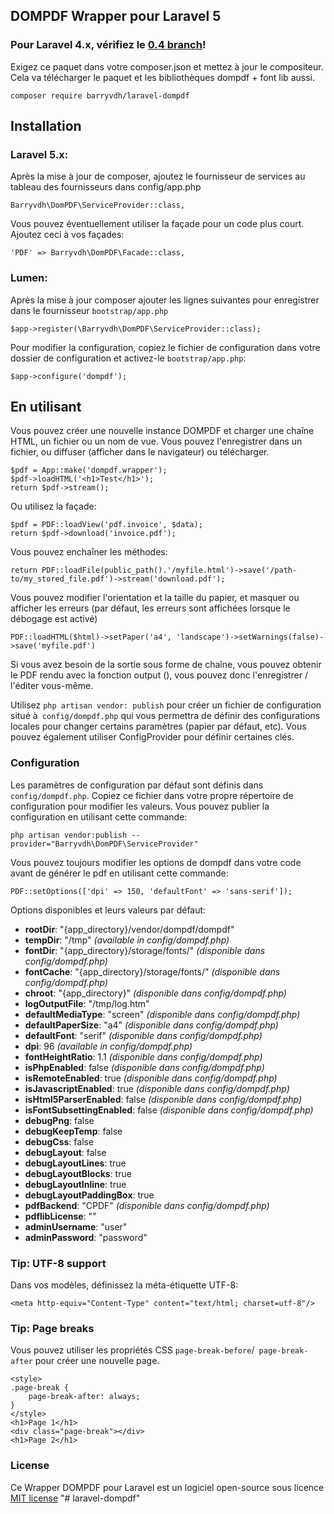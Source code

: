 ## DOMPDF Wrapper pour Laravel 5

### Pour Laravel 4.x, vérifiez le [0.4 branch](https://github.com/barryvdh/laravel-dompdf/tree/0.4)!

Exigez ce paquet dans votre composer.json et mettez à jour le compositeur. Cela va télécharger le paquet et les bibliothèques dompdf + font lib aussi.

    composer require barryvdh/laravel-dompdf

## Installation

### Laravel 5.x:

Après la mise à jour de composer, ajoutez le fournisseur de services au tableau des fournisseurs dans config/app.php

    Barryvdh\DomPDF\ServiceProvider::class,

Vous pouvez éventuellement utiliser la façade pour un code plus court. Ajoutez ceci à vos façades:

    'PDF' => Barryvdh\DomPDF\Facade::class,

### Lumen:

Après la mise à jour composer ajouter les lignes suivantes pour enregistrer dans le fournisseur `bootstrap/app.php`

  ```
  $app->register(\Barryvdh\DomPDF\ServiceProvider::class);
  ```
  
Pour modifier la configuration, copiez le fichier de configuration dans votre dossier de configuration et activez-le `bootstrap/app.php`:

  ```
  $app->configure('dompdf');
  ```
  
## En utilisant

Vous pouvez créer une nouvelle instance DOMPDF et charger une chaîne HTML, un fichier ou un nom de vue. Vous pouvez l'enregistrer dans un fichier, ou diffuser (afficher dans le navigateur) ou télécharger.

    $pdf = App::make('dompdf.wrapper');
    $pdf->loadHTML('<h1>Test</h1>');
    return $pdf->stream();

Ou utilisez la façade:

    $pdf = PDF::loadView('pdf.invoice', $data);
    return $pdf->download('invoice.pdf');

Vous pouvez enchaîner les méthodes:

    return PDF::loadFile(public_path().'/myfile.html')->save('/path-to/my_stored_file.pdf')->stream('download.pdf');

Vous pouvez modifier l'orientation et la taille du papier, et masquer ou afficher les erreurs (par défaut, les erreurs sont affichées lorsque le débogage est activé)

    PDF::loadHTML($html)->setPaper('a4', 'landscape')->setWarnings(false)->save('myfile.pdf')

Si vous avez besoin de la sortie sous forme de chaîne, vous pouvez obtenir le PDF rendu avec la fonction output (), vous pouvez donc l'enregistrer / l'éditer vous-même.

Utilisez `php artisan vendor: publish` pour créer un fichier de configuration situé à` config/dompdf.php` qui vous permettra de définir des configurations locales pour changer certains paramètres (papier par défaut, etc).
Vous pouvez également utiliser ConfigProvider pour définir certaines clés.

### Configuration
Les paramètres de configuration par défaut sont définis dans `config/dompdf.php`. Copiez ce fichier dans votre propre répertoire de configuration pour modifier les valeurs. Vous pouvez publier la configuration en utilisant cette commande:

    php artisan vendor:publish --provider="Barryvdh\DomPDF\ServiceProvider"

Vous pouvez toujours modifier les options de dompdf dans votre code avant de générer le pdf en utilisant cette commande:

    PDF::setOptions(['dpi' => 150, 'defaultFont' => 'sans-serif']);
    
Options disponibles et leurs valeurs par défaut:
* __rootDir__: "{app_directory}/vendor/dompdf/dompdf"
* __tempDir__: "/tmp" _(available in config/dompdf.php)_
* __fontDir__: "{app_directory}/storage/fonts/" _(disponible dans config/dompdf.php)_
* __fontCache__: "{app_directory}/storage/fonts/" _(disponible dans config/dompdf.php)_
* __chroot__: "{app_directory}" _(disponible dans config/dompdf.php)_
* __logOutputFile__: "/tmp/log.htm"
* __defaultMediaType__: "screen" _(disponible dans config/dompdf.php)_
* __defaultPaperSize__: "a4" _(disponible dans config/dompdf.php)_
* __defaultFont__: "serif" _(disponible dans config/dompdf.php)_
* __dpi__: 96 _(available in config/dompdf.php)_
* __fontHeightRatio__: 1.1 _(disponible dans config/dompdf.php)_
* __isPhpEnabled__: false _(disponible dans config/dompdf.php)_
* __isRemoteEnabled__: true _(disponible dans config/dompdf.php)_
* __isJavascriptEnabled__: true _(disponible dans config/dompdf.php)_
* __isHtml5ParserEnabled__: false _(disponible dans config/dompdf.php)_
* __isFontSubsettingEnabled__: false _(disponible dans config/dompdf.php)_
* __debugPng__: false
* __debugKeepTemp__: false
* __debugCss__: false
* __debugLayout__: false
* __debugLayoutLines__: true
* __debugLayoutBlocks__: true
* __debugLayoutInline__: true
* __debugLayoutPaddingBox__: true
* __pdfBackend__: "CPDF" _(disponible dans config/dompdf.php)_
* __pdflibLicense__: ""
* __adminUsername__: "user"
* __adminPassword__: "password"

### Tip: UTF-8 support
Dans vos modèles, définissez la méta-étiquette UTF-8:

    <meta http-equiv="Content-Type" content="text/html; charset=utf-8"/>

### Tip: Page breaks
Vous pouvez utiliser les propriétés CSS `page-break-before`/` page-break-after` pour créer une nouvelle page.

    <style>
    .page-break {
        page-break-after: always;
    }
    </style>
    <h1>Page 1</h1>
    <div class="page-break"></div>
    <h1>Page 2</h1>
    
### License

Ce Wrapper DOMPDF pour Laravel est un logiciel open-source sous licence [MIT license](http://opensource.org/licenses/MIT)
"# laravel-dompdf" 
